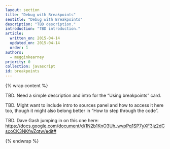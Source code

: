 ```yaml
---
layout: section
title: "Debug with Breakpoints"
seotitle: "Debug with Breakpoints"
description: "TBD description."
introduction: "TBD introduction."
article:
  written_on: 2015-04-14
  updated_on: 2015-04-14
  order: 1
authors:
  - megginkearney
priority: 0
collection: javascript
id: breakpoints
---
```


{% wrap content %}

TBD. Need a simple description and intro for the “Using breakpoints” card.

TBD. Might want to include intro to sources panel and how to access it here too, though it might also belong better in “How to step through the code”.

TBD. Dave Gash jumping in on this one here: https://docs.google.com/document/d/1N2b1KnO3Uh_wvpPq1SP7yXF3iz2dCscoCK3NKfwZqtw/edit# 

{% endwrap %}